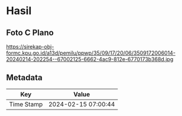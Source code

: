 # Hasil

## Foto C Plano

https://sirekap-obj-formc.kpu.go.id/a13d/pemilu/ppwp/35/09/17/20/06/3509172006014-20240214-202254--67002125-6662-4ac9-812e-6770173b368d.jpg


## Metadata

| Key        | Value               |
| ---------- | ------------------- |
| Time Stamp | 2024-02-15 07:00:44 |



